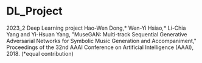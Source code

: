 # DL_Project
2023_2 Deep Learning project
Hao-Wen Dong,* Wen-Yi Hsiao,* Li-Chia Yang and Yi-Hsuan Yang, "MuseGAN: Multi-track Sequential Generative Adversarial Networks for Symbolic Music Generation and Accompaniment," Proceedings of the 32nd AAAI Conference on Artificial Intelligence (AAAI), 2018. (*equal contribution)
